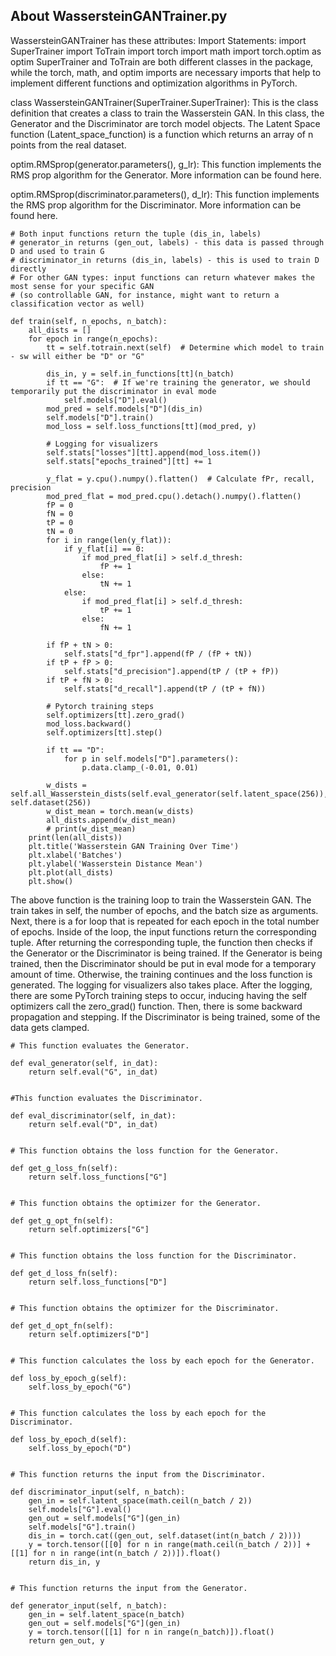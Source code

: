 ## About WassersteinGANTrainer.py

WassersteinGANTrainer has these attributes:
Import Statements:
import SuperTrainer
import ToTrain
import torch
import math
import torch.optim as optim
SuperTrainer and ToTrain are both different classes in the package, while the torch, math, and optim imports are necessary imports that help to implement different functions and optimization algorithms in PyTorch.

class WassersteinGANTrainer(SuperTrainer.SuperTrainer):
This is the class definition that creates a class to train the Wasserstein GAN. In this class, the Generator and the Discriminator are torch model objects. The Latent Space function (Latent_space_function) is a function which returns an array of n points from the real dataset.

optim.RMSprop(generator.parameters(), g_lr):
This function implements the RMS prop algorithm for the Generator. More information can be found here. 

optim.RMSprop(discriminator.parameters(), d_lr):
This function implements the RMS prop algorithm for the Discriminator. More information can be found here.


	# Both input functions return the tuple (dis_in, labels)
	# generator_in returns (gen_out, labels) - this data is passed through D and used to train G
	# discriminator_in returns (dis_in, labels) - this is used to train D directly
	# For other GAN types: input functions can return whatever makes the most sense for your specific GAN
	# (so controllable GAN, for instance, might want to return a classification vector as well)

	def train(self, n_epochs, n_batch):
        all_dists = []
        for epoch in range(n_epochs):
            tt = self.totrain.next(self)  # Determine which model to train - sw will either be "D" or "G"

            dis_in, y = self.in_functions[tt](n_batch)
            if tt == "G":  # If we're training the generator, we should temporarily put the discriminator in eval mode
                self.models["D"].eval()
            mod_pred = self.models["D"](dis_in)
            self.models["D"].train()
            mod_loss = self.loss_functions[tt](mod_pred, y)

            # Logging for visualizers
            self.stats["losses"][tt].append(mod_loss.item())
            self.stats["epochs_trained"][tt] += 1

            y_flat = y.cpu().numpy().flatten()  # Calculate fPr, recall, precision
            mod_pred_flat = mod_pred.cpu().detach().numpy().flatten()
            fP = 0
            fN = 0
            tP = 0
            tN = 0
            for i in range(len(y_flat)):
                if y_flat[i] == 0:
                    if mod_pred_flat[i] > self.d_thresh:
                        fP += 1
                    else:
                        tN += 1
                else:
                    if mod_pred_flat[i] > self.d_thresh:
                        tP += 1
                    else:
                        fN += 1

            if fP + tN > 0:
                self.stats["d_fpr"].append(fP / (fP + tN))
            if tP + fP > 0:
                self.stats["d_precision"].append(tP / (tP + fP))
            if tP + fN > 0:
                self.stats["d_recall"].append(tP / (tP + fN))

            # Pytorch training steps
            self.optimizers[tt].zero_grad()
            mod_loss.backward()
            self.optimizers[tt].step()

            if tt == "D":
                for p in self.models["D"].parameters():
                    p.data.clamp_(-0.01, 0.01)

            w_dists = self.all_Wasserstein_dists(self.eval_generator(self.latent_space(256)), self.dataset(256))
            w_dist_mean = torch.mean(w_dists)
            all_dists.append(w_dist_mean)
            # print(w_dist_mean)
        print(len(all_dists))
        plt.title('Wasserstein GAN Training Over Time')
        plt.xlabel('Batches')
        plt.ylabel('Wasserstein Distance Mean')
        plt.plot(all_dists)
        plt.show()

The above function is the training loop to train the Wasserstein GAN. The train takes in self, the number of epochs, and the batch size as arguments. Next, there is a for loop that is repeated for each epoch in the total number of epochs. Inside of the loop, the input functions return the corresponding tuple. After returning the corresponding tuple, the function then checks if the Generator or the Discriminator is being trained. If the Generator is being trained, then the Discriminator should be put in eval mode for a temporary amount of time. Otherwise, the training continues and the loss function is generated. The logging for visualizers also takes place. After the logging, there are some PyTorch training steps to occur, inducing having the self optimizers call the zero_grad() function. Then, there is some backward propagation and stepping. If the Discriminator is being trained, some of the data gets clamped.

  	# This function evaluates the Generator.
	
	def eval_generator(self, in_dat):
        return self.eval("G", in_dat)


	#This function evaluates the Discriminator.

	def eval_discriminator(self, in_dat):
        return self.eval("D", in_dat)

 
	# This function obtains the loss function for the Generator.

	def get_g_loss_fn(self):
        return self.loss_functions["G"]


	# This function obtains the optimizer for the Generator.

	def get_g_opt_fn(self):
        return self.optimizers["G"]


	# This function obtains the loss function for the Discriminator.
	
	def get_d_loss_fn(self):
        return self.loss_functions["D"]


	# This function obtains the optimizer for the Discriminator.

	def get_d_opt_fn(self):
        return self.optimizers["D"]

 
	# This function calculates the loss by each epoch for the Generator.

	def loss_by_epoch_g(self):
        self.loss_by_epoch("G")

 
	# This function calculates the loss by each epoch for the Discriminator.
	
	def loss_by_epoch_d(self):
        self.loss_by_epoch("D")

  
	# This function returns the input from the Discriminator.

	def discriminator_input(self, n_batch):
        gen_in = self.latent_space(math.ceil(n_batch / 2))
        self.models["G"].eval()
        gen_out = self.models["G"](gen_in)
        self.models["G"].train()
        dis_in = torch.cat((gen_out, self.dataset(int(n_batch / 2))))
        y = torch.tensor([[0] for n in range(math.ceil(n_batch / 2))] + [[1] for n in range(int(n_batch / 2))]).float()
        return dis_in, y


	# This function returns the input from the Generator.

	def generator_input(self, n_batch):
        gen_in = self.latent_space(n_batch)
        gen_out = self.models["G"](gen_in)
        y = torch.tensor([[1] for n in range(n_batch)]).float()
        return gen_out, y
